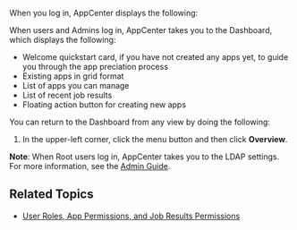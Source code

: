 When you log in, AppCenter displays the following:

When users and Admins log in, AppCenter takes you to the Dashboard, which displays the following: 

* Welcome quickstart card, if you have not created any apps yet, to guide you through the app preciation process 
* Existing apps in grid format
* List of apps you can manage
* List of recent job results
* Floating action button for creating new apps

You can return to the Dashboard from any view by doing the following:

1. In the upper-left corner, click the menu button and then click **Overview**.

**Note**: When Root users log in, AppCenter takes you to the LDAP settings. For more information, see the [Admin Guide](../admin-guide/index.md).

## Related Topics
* [User Roles, App Permissions, and Job Results Permissions](app-permission-user-role.md)
